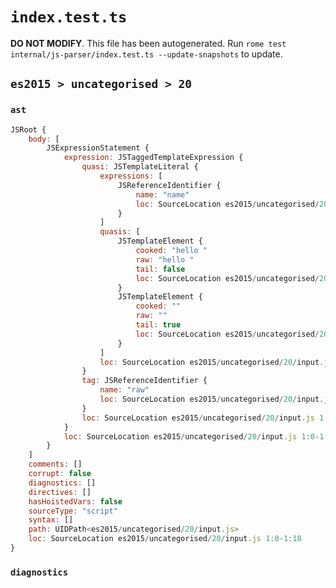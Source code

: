 # `index.test.ts`

**DO NOT MODIFY**. This file has been autogenerated. Run `rome test internal/js-parser/index.test.ts --update-snapshots` to update.

## `es2015 > uncategorised > 20`

### `ast`

```javascript
JSRoot {
	body: [
		JSExpressionStatement {
			expression: JSTaggedTemplateExpression {
				quasi: JSTemplateLiteral {
					expressions: [
						JSReferenceIdentifier {
							name: "name"
							loc: SourceLocation es2015/uncategorised/20/input.js 1:12-1:16 (name)
						}
					]
					quasis: [
						JSTemplateElement {
							cooked: "hello "
							raw: "hello "
							tail: false
							loc: SourceLocation es2015/uncategorised/20/input.js 1:4-1:10
						}
						JSTemplateElement {
							cooked: ""
							raw: ""
							tail: true
							loc: SourceLocation es2015/uncategorised/20/input.js 1:17-1:17
						}
					]
					loc: SourceLocation es2015/uncategorised/20/input.js 1:3-1:18
				}
				tag: JSReferenceIdentifier {
					name: "raw"
					loc: SourceLocation es2015/uncategorised/20/input.js 1:0-1:3 (raw)
				}
				loc: SourceLocation es2015/uncategorised/20/input.js 1:0-1:18
			}
			loc: SourceLocation es2015/uncategorised/20/input.js 1:0-1:18
		}
	]
	comments: []
	corrupt: false
	diagnostics: []
	directives: []
	hasHoistedVars: false
	sourceType: "script"
	syntax: []
	path: UIDPath<es2015/uncategorised/20/input.js>
	loc: SourceLocation es2015/uncategorised/20/input.js 1:0-1:18
}
```

### `diagnostics`

```

```
